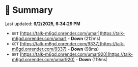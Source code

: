 # 📖 Summary
Last updated: **6/2/2025, 6:34:29 PM**

- `GET` [https://talk-m6gd.onrender.com/umar](https://talk-m6gd.onrender.com/umar) - **Down** (212ms)
- `GET` [https://talk-m6gd.onrender.com/9337](https://talk-m6gd.onrender.com/9337) - **Down** (98ms)
- `GET` [https://talk-m6gd.onrender.com/umar920](https://talk-m6gd.onrender.com/umar920) - **Down** (119ms)
